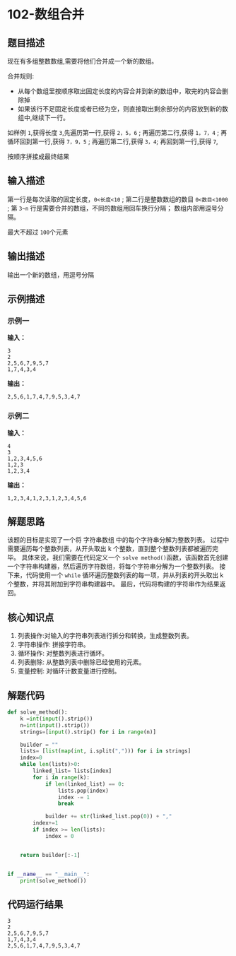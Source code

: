 #  102-数组合并

## 题目描述

现在有多组整数数组,需要将他们合并成一个新的数组。

合并规则:

- 从每个数组里按顺序取出固定长度的内容合并到新的数组中，取完的内容会删除掉
- 如果该行不足固定长度或者已经为空，则直接取出剩余部分的内容放到新的数组中,继续下一行。

如样例 `1`,获得长度 `3`,先遍历第一行,获得 `2，5，6` ;
再遍历第二行,获得 `1，7，4` ;
再循环回到第一行,获得 `7，9，5` ;
再遍历第二行,获得 `3，4`;
再回到第一行,获得 `7`,

按顺序拼接成最终结果

## 输入描述

第一行是每次读取的固定长度，`0<长度<10` ;
第二行是整数数组的数目 `0<数目<1000` ;
第 `3~n` 行是需要合并的数组，不同的数组用回车换行分隔；
数组内部用逗号分隔。

最大不超过 `100`个元素

## 输出描述

输出一个新的数组，用逗号分隔

## 示例描述

### 示例一

**输入：**

```
3
2
2,5,6,7,9,5,7
1,7,4,3,4
```

**输出：**

```
2,5,6,1,7,4,7,9,5,3,4,7
```

### 示例二

**输入：**

```
4
3
1,2,3,4,5,6
1,2,3
1,2,3,4
```

**输出：**

```
1,2,3,4,1,2,3,1,2,3,4,5,6
```

## 解题思路

该题的目标是实现了一个将 字符串数组 中的每个字符串分解为整数列表。
过程中需要遍历每个整数列表，从开头取出 k 个整数，直到整个整数列表都被遍历完毕。
具体来说，我们需要在代码定义一个 `solve method()`函数，该函数首先创建一个字符串构建器，然后遍历字符数组，将每个字符串分解为一个整数列表。
接下来，代码使用一个 `while` 循环遍历整数列表的每一项，并从列表的开头取出 k 个整数，并将其附加到字符串构建器中。
最后，代码将构建的字符串作为结果返回。

## 核心知识点

1. 列表操作:对输入的字符串列表进行拆分和转换，生成整数列表。
2. 字符串操作: 拼接字符串。
3. 循环操作: 对整数列表进行循环。
4. 列表删除: 从整数列表中删除已经使用的元素。
5. 变量控制: 对循环计数变量进行控制。

## 解题代码

```python
def solve_method():
	k =int(input().strip())
	n=int(input().strip())
	strings=[input().strip() for i in range(n)]

	builder = ""
	lists= [list(map(int, i.split(","))) for i in strings]
	index=0
	while len(lists)>0:
		linked_list= lists[index]
		for i in range(k):
			if len(linked_list) == 0:
				lists.pop(index)
				index -= 1
				break

			builder += str(linked_list.pop(0)) + ","
		index+=1
		if index >= len(lists):
			index = 0


	return builder[:-1]


if __name__ == "__main__":
	print(solve_method())
```

## 代码运行结果

```
3
2
2,5,6,7,9,5,7
1,7,4,3,4
2,5,6,1,7,4,7,9,5,3,4,7
```

